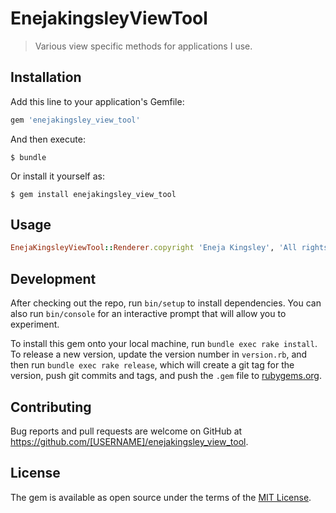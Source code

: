 # EnejakingsleyViewTool

> Various view specific methods for applications I use.

## Installation

Add this line to your application's Gemfile:

```ruby
gem 'enejakingsley_view_tool'
```

And then execute:

    $ bundle

Or install it yourself as:

    $ gem install enejakingsley_view_tool

## Usage
```ruby
EnejaKingsleyViewTool::Renderer.copyright 'Eneja Kingsley', 'All rights reserved'
```

## Development

After checking out the repo, run `bin/setup` to install dependencies. You can also run `bin/console` for an interactive prompt that will allow you to experiment.

To install this gem onto your local machine, run `bundle exec rake install`. To release a new version, update the version number in `version.rb`, and then run `bundle exec rake release`, which will create a git tag for the version, push git commits and tags, and push the `.gem` file to [rubygems.org](https://rubygems.org).

## Contributing

Bug reports and pull requests are welcome on GitHub at https://github.com/[USERNAME]/enejakingsley_view_tool.

## License

The gem is available as open source under the terms of the [MIT License](https://opensource.org/licenses/MIT).
